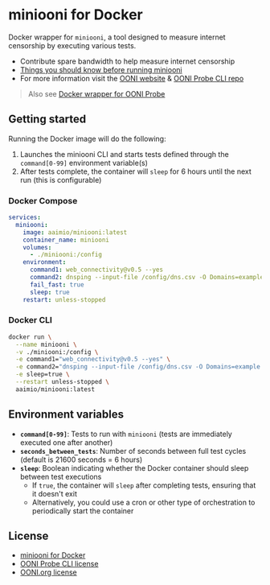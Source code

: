 # miniooni for Docker

Docker wrapper for `miniooni`, a tool designed to measure internet censorship by executing various tests.

- Contribute spare bandwidth to help measure internet censorship
- [Things you should know before running miniooni](https://ooni.org/about/risks/)
- For more information visit the [OONI website](https://ooni.org) & [OONI Probe CLI repo](https://github.com/ooni/probe-cli)

> Also see [Docker wrapper for OONI Probe](https://github.com/aaimio/ooniprobe)

## Getting started

Running the Docker image will do the following:

1. Launches the miniooni CLI and starts tests defined through the `command[0-99]` environment variable(s)
2. After tests complete, the container will `sleep` for 6 hours until the next run (this is configurable)

### Docker Compose

```yaml
services:
  miniooni:
    image: aaimio/miniooni:latest
    container_name: miniooni
    volumes:
      - ./miniooni:/config
    environment:
      command1: web_connectivity@v0.5 --yes
      command2: dnsping --input-file /config/dns.csv -O Domains=example.com --yes
      fail_fast: true
      sleep: true
    restart: unless-stopped
```

### Docker CLI

```sh
docker run \
  --name miniooni \
  -v ./miniooni:/config \
  -e command1="web_connectivity@v0.5 --yes" \
  -e command2="dnsping --input-file /config/dns.csv -O Domains=example.com --yes" \
  -e sleep=true \
  --restart unless-stopped \
  aaimio/miniooni:latest
```

## Environment variables

- **`command[0-99]`**: Tests to run with `miniooni` (tests are immediately executed one after another)
- **`seconds_between_tests`**: Number of seconds between full test cycles (default is 21600 seconds = 6 hours)
- **`sleep`**: Boolean indicating whether the Docker container should sleep between test executions
  - If `true`, the container will `sleep` after completing tests, ensuring that it doesn't exit
  - Alternatively, you could use a cron or other type of orchestration to periodically start the container

## License

- [miniooni for Docker](https://github.com/aaimio/miniooni/blob/main/LICENSE)
- [OONI Probe CLI license](https://github.com/ooni/probe-cli/blob/master/LICENSE)
- [OONI.org license](https://github.com/ooni/ooni.org/blob/master/LICENSE)
